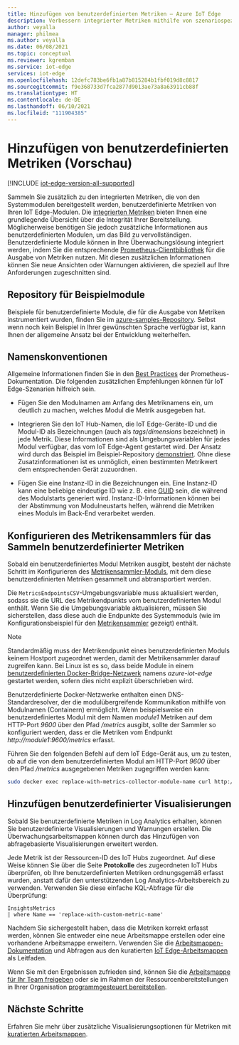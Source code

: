 ```yaml
---
title: Hinzufügen von benutzerdefinierten Metriken – Azure IoT Edge
description: Verbessern integrierter Metriken mithilfe von szenariospezifischen Metriken aus benutzerdefinierten Modulen
author: veyalla
manager: philmea
ms.author: veyalla
ms.date: 06/08/2021
ms.topic: conceptual
ms.reviewer: kgremban
ms.service: iot-edge
services: iot-edge
ms.openlocfilehash: 12defc783be6fb1a87b815284b1fbf019d8c8817
ms.sourcegitcommit: f9e368733d7fca2877d9013ae73a8a63911cb88f
ms.translationtype: HT
ms.contentlocale: de-DE
ms.lasthandoff: 06/10/2021
ms.locfileid: "111904385"
---
```

# <a name="add-custom-metrics-preview"></a>Hinzufügen von benutzerdefinierten Metriken (Vorschau)

[!INCLUDE [iot-edge-version-all-supported](../../includes/iot-edge-version-all-supported.md)]

Sammeln Sie zusätzlich zu den integrierten Metriken, die von den Systemmodulen bereitgestellt werden, benutzerdefinierte Metriken von Ihren IoT Edge-Modulen. Die [integrierten Metriken](how-to-access-built-in-metrics.md) bieten Ihnen eine grundlegende Übersicht über die Integrität Ihrer Bereitstellung. Möglicherweise benötigen Sie jedoch zusätzliche Informationen aus benutzerdefinierten Modulen, um das Bild zu vervollständigen. Benutzerdefinierte Module können in Ihre Überwachungslösung integriert werden, indem Sie die entsprechende [Prometheus-Clientbibliothek](https://prometheus.io/docs/instrumenting/clientlibs/) für die Ausgabe von Metriken nutzen. Mit diesen zusätzlichen Informationen können Sie neue Ansichten oder Warnungen aktivieren, die speziell auf Ihre Anforderungen zugeschnitten sind.

## <a name="sample-modules-repository"></a>Repository für Beispielmodule

Beispiele für benutzerdefinierte Module, die für die Ausgabe von Metriken instrumentiert wurden, finden Sie im [azure-samples-Repository](https://github.com/Azure-Samples/iotedge-module-prom-custom-metrics). Selbst wenn noch kein Beispiel in Ihrer gewünschten Sprache verfügbar ist, kann Ihnen der allgemeine Ansatz bei der Entwicklung weiterhelfen.

## <a name="naming-conventions"></a>Namenskonventionen

Allgemeine Informationen finden Sie in den [Best Practices](https://prometheus.io/docs/practices/naming/) der Prometheus-Dokumentation. Die folgenden zusätzlichen Empfehlungen können für IoT Edge-Szenarien hilfreich sein.

* Fügen Sie den Modulnamen am Anfang des Metriknamens ein, um deutlich zu machen, welches Modul die Metrik ausgegeben hat.

* Integrieren Sie den IoT Hub-Namen, die IoT Edge-Geräte-ID und die Modul-ID als Bezeichnungen (auch als *tags*/*dimensions* bezeichnet) in jede Metrik. Diese Informationen sind als Umgebungsvariablen für jedes Modul verfügbar, das vom IoT Edge-Agent gestartet wird. Der Ansatz wird durch das Beispiel im Beispiel-Repository [demonstriert](https://github.com/Azure-Samples/iotedge-module-prom-custom-metrics/blob/b6b8501adb484521b76e6f317fefee57128834a6/csharp/Program.cs#L49). Ohne diese Zusatzinformationen ist es unmöglich, einen bestimmten Metrikwert dem entsprechenden Gerät zuzuordnen.

* Fügen Sie eine Instanz-ID in die Bezeichnungen ein. Eine Instanz-ID kann eine beliebige eindeutige ID wie z. B. eine [GUID](https://en.wikipedia.org/wiki/Universally_unique_identifier) sein, die während des Modulstarts generiert wird. Instanz-ID-Informationen können bei der Abstimmung von Modulneustarts helfen, während die Metriken eines Moduls im Back-End verarbeitet werden.

## <a name="configure-the-metrics-collector-to-collect-custom-metrics"></a>Konfigurieren des Metrikensammlers für das Sammeln benutzerdefinierter Metriken

Sobald ein benutzerdefiniertes Modul Metriken ausgibt, besteht der nächste Schritt im Konfigurieren des [Metrikensammler-Moduls](how-to-collect-and-transport-metrics.md#metrics-collector-module), mit dem diese benutzerdefinierten Metriken gesammelt und abtransportiert werden.

Die `MetricsEndpointsCSV`-Umgebungsvariable muss aktualisiert werden, sodass sie die URL des Metrikendpunkts vom benutzerdefinierten Modul enthält. Wenn Sie die Umgebungsvariable aktualisieren, müssen Sie sicherstellen, dass diese auch die Endpunkte des Systemmoduls (wie im Konfigurationsbeispiel für den [Metrikensammler](how-to-collect-and-transport-metrics.md#metrics-collector-configuration) gezeigt) enthält.

>[!NOTE]
>Standardmäßig muss der Metrikendpunkt eines benutzerdefinierten Moduls keinem Hostport zugeordnet werden, damit der Metrikensammler darauf zugreifen kann. Bei Linux ist es so, dass beide Module in einem [benutzerdefinierten Docker-Bridge-Netzwerk](https://docs.docker.com/network/bridge/#differences-between-user-defined-bridges-and-the-default-bridge) namens *azure-iot-edge* gestartet werden, sofern dies nicht explizit überschrieben wird.
>
>Benutzerdefinierte Docker-Netzwerke enthalten einen DNS-Standardresolver, der die modulübergreifende Kommunikation mithilfe von Modulnamen (Containern) ermöglicht. Wenn beispielsweise ein benutzerdefiniertes Modul mit dem Namen *module1* Metriken auf dem HTTP-Port *9600* über den Pfad */metrics* ausgibt, sollte der Sammler so konfiguriert werden, dass er die Metriken vom Endpunkt *http://module1:9600/metrics* erfasst.

Führen Sie den folgenden Befehl auf dem IoT Edge-Gerät aus, um zu testen, ob auf die von dem benutzerdefinierten Modul am HTTP-Port *9600* über den Pfad */metrics* ausgegebenen Metriken zugegriffen werden kann:

```bash
sudo docker exec replace-with-metrics-collector-module-name curl http://replace-with-custom-module-name:9600/metrics
```

## <a name="add-custom-visualizations"></a>Hinzufügen benutzerdefinierter Visualisierungen

Sobald Sie benutzerdefinierte Metriken in Log Analytics erhalten, können Sie benutzerdefinierte Visualisierungen und Warnungen erstellen. Die Überwachungsarbeitsmappen können durch das Hinzufügen von abfragebasierte Visualisierungen erweitert werden.

Jede Metrik ist der Ressourcen-ID des IoT Hubs zugeordnet. Auf diese Weise können Sie über die Seite **Protokolle** des zugeordneten IoT Hubs überprüfen, ob Ihre benutzerdefinierten Metriken ordnungsgemäß erfasst wurden, anstatt dafür den unterstützenden Log Analytics-Arbeitsbereich zu verwenden. Verwenden Sie diese einfache KQL-Abfrage für die Überprüfung:

```KQL
InsightsMetrics
| where Name == 'replace-with-custom-metric-name'
```

Nachdem Sie sichergestellt haben, dass die Metriken korrekt erfasst werden, können Sie entweder eine neue Arbeitsmappe erstellen oder eine vorhandene Arbeitsmappe erweitern. Verwenden Sie die [ Arbeitsmappen-Dokumentation](../azure-monitor/visualize/workbooks-overview.md) und Abfragen aus den kuratierten [IoT Edge-Arbeitsmappen](how-to-explore-curated-visualizations.md) als Leitfaden.

Wenn Sie mit den Ergebnissen zufrieden sind, können Sie die [Arbeitsmappe für Ihr Team freigeben](../azure-monitor/visualize/workbooks-access-control.md) oder sie im Rahmen der Ressourcenbereitstellungen in Ihrer Organisation [programmgesteuert bereitstellen](../azure-monitor/visualize/workbooks-automate.md).

## <a name="next-steps"></a>Nächste Schritte

Erfahren Sie mehr über zusätzliche Visualisierungsoptionen für Metriken mit [kuratierten Arbeitsmappen](how-to-explore-curated-visualizations.md).
